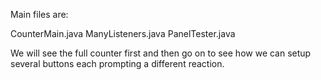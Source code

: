 Main files are:

CounterMain.java
ManyListeners.java
PanelTester.java


We will see the full counter first and then go on to see how we can setup several buttons each prompting a different reaction.
